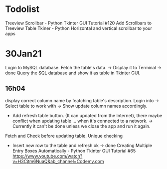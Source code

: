 # Todolist
Treeview Scrollbar - Python Tkinter GUI Tutorial #120
Add Scrollbars to Treeview Table Tkiner - Python
Horizontal and vertical scrollbar to your apps

# 30Jan21
Login to MySQL database.
Fetch the table's data. -> Display it to Terminal -> done
Query the SQL database and show it as table in Tkinter GUI.

## 16h04
display correct column name by featching table's description.
Login into -> Select table to work with -> Show update column names accordingly.
- Add refresh table button. (It can updated from the Internet), there maybe conflict when updating table ... when it's connected to a network.
-> Currently it can't be done unless we close the app and run it again.

Fetch and Check before updating table.
Unique checking
+ Insert new row to the table and refresh ok -> done
Creating Multiple Entry Boxes Automatically - Python Tkinter GUI Tutorial #65
https://www.youtube.com/watch?v=H3Cjtm6NuaQ&ab_channel=Codemy.com